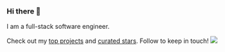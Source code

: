### Hi there 👋

I am a full-stack software engineer.

Check out my [top projects](https://github.com/andrejusk?tab=repositories&sort=stargazers)
and [curated stars](https://github.com/andrejusk?tab=stars).
Follow to keep in touch!
<img src="https://pixel.andrejus.dev/pixels?color=2CB49400&size=1&key=andrejusk-profile" /><!-- https://github.com/andrejusk/pixel -->
